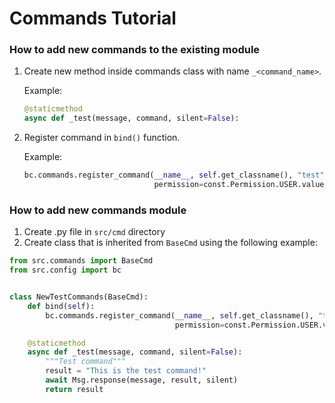 # Commands Tutorial

### How to add new commands to the existing module

1. Create new method inside commands class with name `_<command_name>`.

    Example:
    ```py
    @staticmethod
    async def _test(message, command, silent=False):
    ```
1. Register command in `bind()` function.

    Example:
    ```py
    bc.commands.register_command(__name__, self.get_classname(), "test",
                                 permission=const.Permission.USER.value, subcommand=True)
    ```

### How to add new commands module

1. Create .py file in `src/cmd` directory
1. Create class that is inherited from `BaseCmd` using the following example:

```py
from src.commands import BaseCmd
from src.config import bc


class NewTestCommands(BaseCmd):
    def bind(self):
        bc.commands.register_command(__name__, self.get_classname(), "test",
                                     permission=const.Permission.USER.value, subcommand=True)

    @staticmethod
    async def _test(message, command, silent=False):
        """Test command"""
        result = "This is the test command!"
        await Msg.response(message, result, silent)
        return result
```
